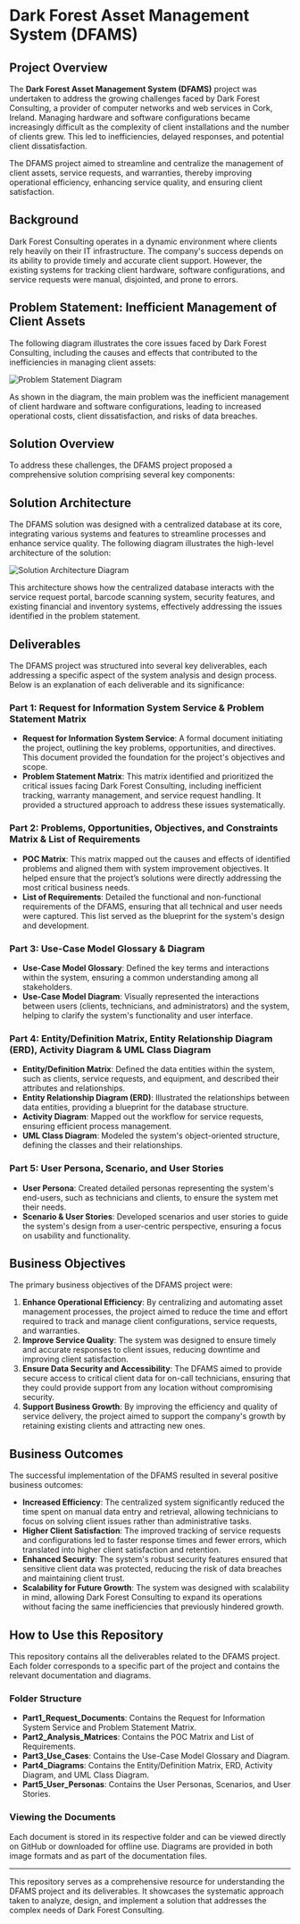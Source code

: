 # Dark Forest Asset Management System (DFAMS)

## Project Overview

The **Dark Forest Asset Management System (DFAMS)** project was undertaken to address the growing challenges faced by Dark Forest Consulting, a provider of computer networks and web services in Cork, Ireland. Managing hardware and software configurations became increasingly difficult as the complexity of client installations and the number of clients grew. This led to inefficiencies, delayed responses, and potential client dissatisfaction. 

The DFAMS project aimed to streamline and centralize the management of client assets, service requests, and warranties, thereby improving operational efficiency, enhancing service quality, and ensuring client satisfaction.

## Background

Dark Forest Consulting operates in a dynamic environment where clients rely heavily on their IT infrastructure. The company's success depends on its ability to provide timely and accurate client support. However, the existing systems for tracking client hardware, software configurations, and service requests were manual, disjointed, and prone to errors. 

## Problem Statement: Inefficient Management of Client Assets

The following diagram illustrates the core issues faced by Dark Forest Consulting, including the causes and effects that contributed to the inefficiencies in managing client assets:

![Problem Statement Diagram](.images/Ishikawa.png)

As shown in the diagram, the main problem was the inefficient management of client hardware and software configurations, leading to increased operational costs, client dissatisfaction, and risks of data breaches.

## Solution Overview

To address these challenges, the DFAMS project proposed a comprehensive solution comprising several key components:

## Solution Architecture

The DFAMS solution was designed with a centralized database at its core, integrating various systems and features to streamline processes and enhance service quality. The following diagram illustrates the high-level architecture of the solution:

![Solution Architecture Diagram](path_to_solution_architecture_diagram.png)

This architecture shows how the centralized database interacts with the service request portal, barcode scanning system, security features, and existing financial and inventory systems, effectively addressing the issues identified in the problem statement.

## Deliverables

The DFAMS project was structured into several key deliverables, each addressing a specific aspect of the system analysis and design process. Below is an explanation of each deliverable and its significance:

### Part 1: Request for Information System Service & Problem Statement Matrix
- **Request for Information System Service**: A formal document initiating the project, outlining the key problems, opportunities, and directives. This document provided the foundation for the project's objectives and scope.
- **Problem Statement Matrix**: This matrix identified and prioritized the critical issues facing Dark Forest Consulting, including inefficient tracking, warranty management, and service request handling. It provided a structured approach to address these issues systematically.

### Part 2: Problems, Opportunities, Objectives, and Constraints Matrix & List of Requirements
- **POC Matrix**: This matrix mapped out the causes and effects of identified problems and aligned them with system improvement objectives. It helped ensure that the project’s solutions were directly addressing the most critical business needs.
- **List of Requirements**: Detailed the functional and non-functional requirements of the DFAMS, ensuring that all technical and user needs were captured. This list served as the blueprint for the system's design and development.

### Part 3: Use-Case Model Glossary & Diagram
- **Use-Case Model Glossary**: Defined the key terms and interactions within the system, ensuring a common understanding among all stakeholders.
- **Use-Case Model Diagram**: Visually represented the interactions between users (clients, technicians, and administrators) and the system, helping to clarify the system's functionality and user interface.

### Part 4: Entity/Definition Matrix, Entity Relationship Diagram (ERD), Activity Diagram & UML Class Diagram
- **Entity/Definition Matrix**: Defined the data entities within the system, such as clients, service requests, and equipment, and described their attributes and relationships.
- **Entity Relationship Diagram (ERD)**: Illustrated the relationships between data entities, providing a blueprint for the database structure.
- **Activity Diagram**: Mapped out the workflow for service requests, ensuring efficient process management.
- **UML Class Diagram**: Modeled the system's object-oriented structure, defining the classes and their relationships.

### Part 5: User Persona, Scenario, and User Stories
- **User Persona**: Created detailed personas representing the system's end-users, such as technicians and clients, to ensure the system met their needs.
- **Scenario & User Stories**: Developed scenarios and user stories to guide the system's design from a user-centric perspective, ensuring a focus on usability and functionality.

## Business Objectives

The primary business objectives of the DFAMS project were:
1. **Enhance Operational Efficiency**: By centralizing and automating asset management processes, the project aimed to reduce the time and effort required to track and manage client configurations, service requests, and warranties.
2. **Improve Service Quality**: The system was designed to ensure timely and accurate responses to client issues, reducing downtime and improving client satisfaction.
3. **Ensure Data Security and Accessibility**: The DFAMS aimed to provide secure access to critical client data for on-call technicians, ensuring that they could provide support from any location without compromising security.
4. **Support Business Growth**: By improving the efficiency and quality of service delivery, the project aimed to support the company's growth by retaining existing clients and attracting new ones.

## Business Outcomes

The successful implementation of the DFAMS resulted in several positive business outcomes:
- **Increased Efficiency**: The centralized system significantly reduced the time spent on manual data entry and retrieval, allowing technicians to focus on solving client issues rather than administrative tasks.
- **Higher Client Satisfaction**: The improved tracking of service requests and configurations led to faster response times and fewer errors, which translated into higher client satisfaction and retention.
- **Enhanced Security**: The system's robust security features ensured that sensitive client data was protected, reducing the risk of data breaches and maintaining client trust.
- **Scalability for Future Growth**: The system was designed with scalability in mind, allowing Dark Forest Consulting to expand its operations without facing the same inefficiencies that previously hindered growth.

## How to Use this Repository

This repository contains all the deliverables related to the DFAMS project. Each folder corresponds to a specific part of the project and contains the relevant documentation and diagrams.

### Folder Structure
- **Part1_Request_Documents**: Contains the Request for Information System Service and Problem Statement Matrix.
- **Part2_Analysis_Matrices**: Contains the POC Matrix and List of Requirements.
- **Part3_Use_Cases**: Contains the Use-Case Model Glossary and Diagram.
- **Part4_Diagrams**: Contains the Entity/Definition Matrix, ERD, Activity Diagram, and UML Class Diagram.
- **Part5_User_Personas**: Contains the User Personas, Scenarios, and User Stories.

### Viewing the Documents
Each document is stored in its respective folder and can be viewed directly on GitHub or downloaded for offline use. Diagrams are provided in both image formats and as part of the documentation files.

---

This repository serves as a comprehensive resource for understanding the DFAMS project and its deliverables. It showcases the systematic approach taken to analyze, design, and implement a solution that addresses the complex needs of Dark Forest Consulting.
